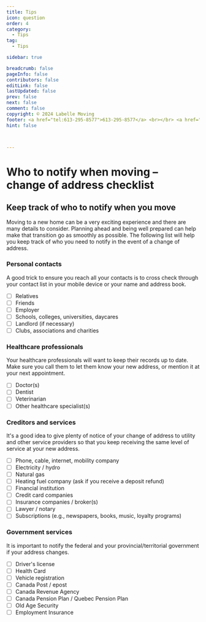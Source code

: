 ```yaml
---
title: Tips
icon: question
order: 4
category:
  - Tips
tag:
  - Tips

sidebar: true

breadcrumb: false
pageInfo: false
contributors: false
editLink: false
lastUpdated: false
prev: false
next: false
comment: false
copyright: © 2024 Labelle Moving
footer: <a href="tel:613-295-8577">613-295-8577</a> <br></br> <a href="mailto:info@labellemoving.com">info@labellemoving.com</a>
hint: false



---
```

<div class="vp-card-container">

<VPCard
  title="When To Start Packing For A Move(Week-By-Week Guide)"
  desc=" Discover the ultimate packing timeline for a stress-free move! Learn how to prepare your home, sort through belongings, and pack efficiently with our week-by-week guide. Get expert tips on how to avoid common packing mistakes and make your relocation smoother."
  link="https://moversville.com/blog/when-to-start-packing-for-a-move"
  background="rgba(0, 0, 255, 0.149)"
  icon="fa-solid fa-box"
/>
<meta name="keywords" content="packing for a move, moving timeline, relocation planning">


<VPCard
  title="Moving Boxes Calculator"
  desc=" Plan your move with precision using our Moving Boxes Calculator! Simply input your items, room sizes, and other details to receive a personalized box count. No more guessing or overspending on boxes you might not need."
  link="https://www.moving.com/moving-boxes/packing-calculator.asp"
  background="rgba(0, 0, 255, 0.149)"
  icon="fa-solid fa-box"
/>
<meta name="keywords" content="moving boxes calculator, packing supplies, relocation planning">

<meta name="keywords" content="moving checklist, relocation planning, notification list">

<VPCard
  title="Should You Hire Professional Packers?"
  desc="Weigh the pros and cons of hiring professional packers! Learn about the benefits, costs, and potential drawbacks to help you make an informed decision that suits your relocation needs and budget."
  link="https://www.moving.com/tips/pros-cons-hiring-professional-packers/"
  background="rgba(0, 0, 255, 0.149)"
  icon="fa-solid fa-box"
/>
 <meta name="keywords" content="hiring movers, professional packing services, relocation planning">
 </div>


# Who to notify when moving – change of address checklist
## Keep track of who to notify when you move

Moving to a new home can be a very exciting experience and there are many details to consider. Planning ahead and being well prepared can help make that transition go as smoothly as possible. The following list will help you keep track of who you need to notify in the event of a change of address.

### **Personal contacts**
A good trick to ensure you reach all your contacts is to cross check through your contact list in your mobile device or your name and address book.

- [ ] Relatives
- [ ] Friends
- [ ] Employer
- [ ] Schools, colleges, universities, daycares
- [ ] Landlord (if necessary)
- [ ] Clubs, associations and charities

### **Healthcare professionals**

Your healthcare professionals will want to keep their records up to date. Make sure you call them to let them know your new address, or mention it at your next appointment.

- [ ] Doctor(s)
- [ ] Dentist
- [ ] Veterinarian
- [ ] Other healthcare specialist(s)

### **Creditors and services**

It's a good idea to give plenty of notice of your change of address to utility and other service providers so that you keep receiving the same level of service at your new address.

- [ ] Phone, cable, internet, mobility company
- [ ] Electricity / hydro
- [ ] Natural gas
- [ ] Heating fuel company (ask if you receive a deposit refund)
- [ ] Financial institution
- [ ] Credit card companies
- [ ] Insurance companies / broker(s)
- [ ] Lawyer / notary
- [ ] Subscriptions (e.g., newspapers, books, music, loyalty programs)

### **Government services**

It is important to notify the federal and your provincial/territorial government if your address changes.

- [ ] Driver's license
- [ ] Health Card
- [ ] Vehicle registration
- [ ] Canada Post / epost
- [ ] Canada Revenue Agency
- [ ] Canada Pension Plan / Quebec Pension Plan
- [ ] Old Age Security
- [ ] Employment Insurance

<SiteInfo
  name="CMHC"
  desc="Who to notify when moving – change of address checklist"
  url="https://www.cmhc-schl.gc.ca/professionals/industry-innovation-and-leadership/industry-expertise/resources-for-mortgage-professionals/who-notify-when-moving-change-of-address-checklist"
  logo="/assets/CMHC_logo.svg"
  preview="/assets/CMHC_bg.png"
/>





<div class=flexbox>
<speedy></speedy>
</div>

<script setup>
import speedy from "@source/components/speedy.vue"
</script>